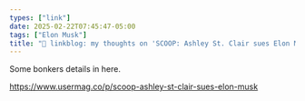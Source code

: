 ```yaml
---
types: ["link"]
date: 2025-02-22T07:45:47-05:00
tags: ["Elon Musk"]
title: "🔗 linkblog: my thoughts on 'SCOOP: Ashley St. Clair sues Elon Musk for custody of new son'"
---
```

Some bonkers details in here.

https://www.usermag.co/p/scoop-ashley-st-clair-sues-elon-musk
